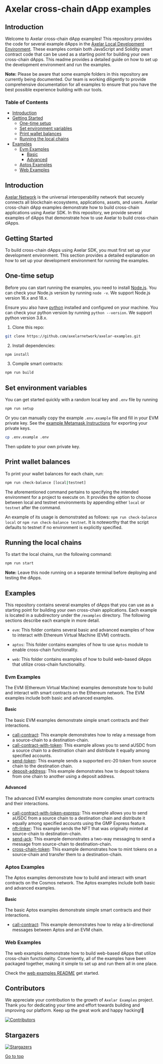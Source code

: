 # Axelar cross-chain dApp examples

## Introduction

Welcome to Axelar cross-chain dApp examples! This repository provides the code for several example dApps in the [Axelar Local Development Environment](https://github.com/axelarnetwork/axelar-local-dev). These examples contain both JavaScript and Solidity smart contract code that can be used as a starting point for building your own cross-chain dApps. This readme provides a detailed guide on how to set up the development environment and run the examples.

**Note:** Please be aware that some example folders in this repository are currently being documented. Our team is working diligently to provide comprehensive documentation for all examples to ensure that you have the best possible experience building with our tools.

### Table of Contents
- [Introduction](#introduction)
- [Getting Started](#getting-started)
  - [One-time setup](#one-time-setup)
  - [Set environment variables](#set-environment-variables)
  - [Print wallet balances](#print-wallet-balances)
  - [Running the local chains](#running-the-local-chains)
- [Examples](#examples)
  - [Evm Examples](#evm-examples)
    - [Basic](#basic)
    - [Advanced](#advanced)
  - [Aptos Examples](#aptos-examples)
  - [Web Examples](#web-examples)


## Introduction

[Axelar Network](https://axelar.network/) is the universal interoperability network that securely connects all blockchain ecosystems, applications, assets, and users. Axelar cross-chain dApp examples demonstrate how to build cross-chain applications using Axelar SDK. In this repository, we provide several examples of dApps that demonstrate how to use Axelar to build cross-chain dApps.

## Getting Started

To build cross-chain dApps using Axelar SDK, you must first set up your development environment. This section provides a detailed explanation on how to set up your development environment for running the examples.

## One-time setup

Before you can start running the examples, you need to install [Node.js](https://nodejs.org/en/download/). You can check your Node.js version by running `node -v`. We support Node.js version 16.x and 18.x.

Ensure you also have [python](https://www.python.org/) installed and configured on your machine. You can check your python version by running `python --version`. We support python version 3.8.x.

1. Clone this repo:

```bash
git clone https://github.com/axelarnetwork/axelar-examples.git
```

2. Install dependencies:

```bash
npm install
```

3. Compile smart contracts:

```bash
npm run build
```

## Set environment variables

You can get started quickly with a random local key and `.env` file by running

```bash
npm run setup
```

Or you can manually copy the example `.env.example` file and fill in your EVM private key. See the [example Metamask Instructions](https://metamask.zendesk.com/hc/en-us/articles/360015289632-How-to-export-an-account-s-private-key) for exporting your private keys.

```bash
cp .env.example .env
```

Then update to your own private key.

## Print wallet balances

To print your wallet balances for each chain, run:

```bash
npm run check-balance [local|testnet]
```

The aforementioned command pertains to specifying the intended environment for a project to execute on. It provides the option to choose between local and testnet environments by appending either `local` or `testnet` after the command. 

An example of its usage is demonstrated as follows: `npm run check-balance local` or `npm run check-balance testnet`. It is noteworthy that the script defaults to testnet if no environment is explicitly specified.

## Running the local chains

To start the local chains, run the following command:

```bash
npm run start
```
**Note:** Leave this node running on a separate terminal before deploying and testing the dApps.

## Examples

This repository contains several examples of dApps that you can use as a starting point for building your own cross-chain applications. Each example is located in a subdirectory under the `/examples` directory. The following sections describe each example in more detail.

- `evm`: This folder contains several basic and advanced examples of how to interact with Ethereum Virtual Machine (EVM) contracts.

- `aptos`: This folder contains examples of how to use `Aptos` module to enable cross-chain functionality.

- `web`: This folder contains examples of how to build web-based dApps that utilize cross-chain functionality.

### Evm Examples

The EVM (Ethereum Virtual Machine) examples demonstrate how to build and interact with smart contracts on the Ethereum network. The EVM examples include both basic and advanced examples.

#### Basic
The basic EVM examples demonstrate simple smart contracts and their interactions.

- [call-contract](examples/evm/call-contract/): This example demonstrates how to relay a message from a source-chain to a destination-chain.
- [call-contract-with-token](examples/evm/call-contract-with-token/): This example allows you to send aUSDC from a source chain to a destination chain and distribute it equally among specified accounts.
- [send-token](examples/evm/send-token/): This example sends a supported erc-20 token from source chain to the destination chain.
- [deposit-address](examples/evm/deposit-address/): This example demonstrates how to deposit tokens from one chain to another using a deposit address.

#### Advanced
The advanced EVM examples demonstrate more complex smart contracts and their interactions.

- [call-contract-with-token-express](examples/evm/call-contract-with-token-express/): This example allows you to send aUSDC from a source chain to a destination chain and distribute it equally among specified accounts using the GMP Express feature.
- [nft-linker](examples/evm//nft-linker/): This example sends the NFT that was originally minted at source-chain to destination-chain.
- [send-ack](examples/evm/send-ack/): This example demonstrates a two-way messaging to send a message from source-chain to destination-chain.
- [cross-chain-token](examples/evm/cross-chain-token/): This example demonstrates how to mint tokens on a source-chain and transfer them to a destination-chain.


### Aptos Examples

The Aptos examples demonstrate how to build and interact with smart contracts on the Cosmos network. The Aptos examples include both basic and advanced examples.

#### Basic

The basic Aptos examples demonstrate simple smart contracts and their interactions.

- [call-contract](examples/aptos/call-contract/): This example demonstrates how to relay a  bi-directional messages between Aptos and an EVM chain.

### Web Examples

The web examples demonstrate how to build web-based dApps that utilize cross-chain functionality. Conveniently, all of the examples have been packaged together, making it simple to set up and run them all in one place.

Check the [web examples README](examples-web/README.md) get started.

## Contributors

We appreciate your contribution to the growth of `Axelar Examples` project. Thank you for dedicating your time and effort towards building and improving our platform. Keep up the great work and happy hacking!🍻

[![Contributors](https://contrib.rocks/image?repo=axelarnetwork/axelar-examples)](https://github.com/axelarnetwork/axelar-examples/README.md)

## Stargazers

[![Stargazers](https://git-lister.onrender.com/api/stars/axelarnetwork/axelar-examples?limit=20)](https://github.com/axelarnetwork/axelar-examples)

[Go to top](#introduction)


